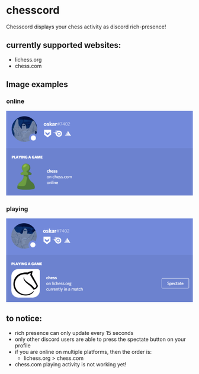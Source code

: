 # chesscord

Chesscord displays your chess activity as discord rich-presence!

## currently supported websites:
- lichess.org
- chess.com


## Image examples
### online
![Online example](docs/example-image-online.png)
### playing
![Playing example](docs/example-image-playing.png)


## to notice:
- rich presence can only update every 15 seconds
- only other discord users are able to press the spectate button on your profile
- if you are online on multiple platforms, then the order is:
    - lichess.org > chess.com
- chess.com playing activity is not working yet!